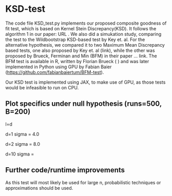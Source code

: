 # KSD-test
The code file KSD_test.py implements our proposed composite goodness of fit test, which is based on Kernel Stein Discrepancy(KSD).
It follows the algorithm 1 in our paper:  URL .
We also did a simukation study, comparing the test to the Wildbootstrap KSD-based test by Key et. al. 
For the alternative hypothesis, we compared it to two Maximum Mean Discrepancy based tests, one also proposed by Key et. al (link), 
while the other was proposed by Brueck, Ferminan and Min (BFM) in their paper ... link. The BFM test is available in R, written by Florian Brueck (  ) and was later implemented in Python using GPU by Fabian Baier (https://github.com/fabianbaiertum/BFM-test).

Our KSD test is implemented using JAX, to make use of GPU, as those tests would be infeasible to run on CPU.


## Plot specifics under null hypothesis (runs=500, B=200)
l=d

d=1 sigma = 4.0

d=2 sigma = 8.0

d=10 sigma = 


## Further code/runtime improvements
As this test will most likely be used for large n, probabilistic techniques or approximations should be used.
